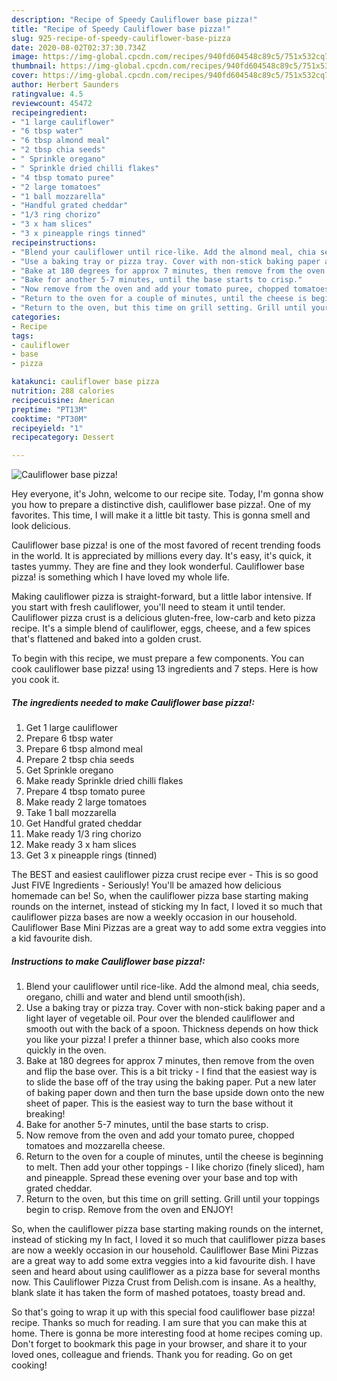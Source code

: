 ```yaml
---
description: "Recipe of Speedy Cauliflower base pizza!"
title: "Recipe of Speedy Cauliflower base pizza!"
slug: 925-recipe-of-speedy-cauliflower-base-pizza
date: 2020-08-02T02:37:30.734Z
image: https://img-global.cpcdn.com/recipes/940fd604548c89c5/751x532cq70/cauliflower-base-pizza-recipe-main-photo.jpg
thumbnail: https://img-global.cpcdn.com/recipes/940fd604548c89c5/751x532cq70/cauliflower-base-pizza-recipe-main-photo.jpg
cover: https://img-global.cpcdn.com/recipes/940fd604548c89c5/751x532cq70/cauliflower-base-pizza-recipe-main-photo.jpg
author: Herbert Saunders
ratingvalue: 4.5
reviewcount: 45472
recipeingredient:
- "1 large cauliflower"
- "6 tbsp water"
- "6 tbsp almond meal"
- "2 tbsp chia seeds"
- " Sprinkle oregano"
- " Sprinkle dried chilli flakes"
- "4 tbsp tomato puree"
- "2 large tomatoes"
- "1 ball mozzarella"
- "Handful grated cheddar"
- "1/3 ring chorizo"
- "3 x ham slices"
- "3 x pineapple rings tinned"
recipeinstructions:
- "Blend your cauliflower until rice-like. Add the almond meal, chia seeds, oregano, chilli and water and blend until smooth(ish)."
- "Use a baking tray or pizza tray. Cover with non-stick baking paper and a light layer of vegetable oil. Pour over the blended cauliflower and smooth out with the back of a spoon. Thickness depends on how thick you like your pizza! I prefer a thinner base, which also cooks more quickly in the oven."
- "Bake at 180 degrees for approx 7 minutes, then remove from the oven and flip the base over. This is a bit tricky - I find that the easiest way is to slide the base off of the tray using the baking paper. Put a new later of baking paper down and then turn the base upside down onto the new sheet of paper. This is the easiest way to turn the base without it breaking!"
- "Bake for another 5-7 minutes, until the base starts to crisp."
- "Now remove from the oven and add your tomato puree, chopped tomatoes and mozzarella cheese."
- "Return to the oven for a couple of minutes, until the cheese is beginning to melt. Then add your other toppings - I like chorizo (finely sliced), ham and pineapple. Spread these evening over your base and top with grated cheddar."
- "Return to the oven, but this time on grill setting. Grill until your toppings begin to crisp. Remove from the oven and ENJOY!"
categories:
- Recipe
tags:
- cauliflower
- base
- pizza

katakunci: cauliflower base pizza 
nutrition: 288 calories
recipecuisine: American
preptime: "PT13M"
cooktime: "PT30M"
recipeyield: "1"
recipecategory: Dessert

---
```



![Cauliflower base pizza!](https://img-global.cpcdn.com/recipes/940fd604548c89c5/751x532cq70/cauliflower-base-pizza-recipe-main-photo.jpg)

Hey everyone, it's John, welcome to our recipe site. Today, I'm gonna show you how to prepare a distinctive dish, cauliflower base pizza!. One of my favorites. This time, I will make it a little bit tasty. This is gonna smell and look delicious.

Cauliflower base pizza! is one of the most favored of recent trending foods in the world. It is appreciated by millions every day. It's easy, it's quick, it tastes yummy. They are fine and they look wonderful. Cauliflower base pizza! is something which I have loved my whole life.

Making cauliflower pizza is straight-forward, but a little labor intensive. If you start with fresh cauliflower, you&#39;ll need to steam it until tender. Cauliflower pizza crust is a delicious gluten-free, low-carb and keto pizza recipe. It&#39;s a simple blend of cauliflower, eggs, cheese, and a few spices that&#39;s flattened and baked into a golden crust.


To begin with this recipe, we must prepare a few components. You can cook cauliflower base pizza! using 13 ingredients and 7 steps. Here is how you cook it.

<!--inarticleads1-->

##### The ingredients needed to make Cauliflower base pizza!:

1. Get 1 large cauliflower
1. Prepare 6 tbsp water
1. Prepare 6 tbsp almond meal
1. Prepare 2 tbsp chia seeds
1. Get  Sprinkle oregano
1. Make ready  Sprinkle dried chilli flakes
1. Prepare 4 tbsp tomato puree
1. Make ready 2 large tomatoes
1. Take 1 ball mozzarella
1. Get Handful grated cheddar
1. Make ready 1/3 ring chorizo
1. Make ready 3 x ham slices
1. Get 3 x pineapple rings (tinned)


The BEST and easiest cauliflower pizza crust recipe ever - This is so good Just FIVE Ingredients - Seriously! You&#39;ll be amazed how delicious homemade can be! So, when the cauliflower pizza base starting making rounds on the internet, instead of sticking my In fact, I loved it so much that cauliflower pizza bases are now a weekly occasion in our household. Cauliflower Base Mini Pizzas are a great way to add some extra veggies into a kid favourite dish. 

<!--inarticleads2-->

##### Instructions to make Cauliflower base pizza!:

1. Blend your cauliflower until rice-like. Add the almond meal, chia seeds, oregano, chilli and water and blend until smooth(ish).
1. Use a baking tray or pizza tray. Cover with non-stick baking paper and a light layer of vegetable oil. Pour over the blended cauliflower and smooth out with the back of a spoon. Thickness depends on how thick you like your pizza! I prefer a thinner base, which also cooks more quickly in the oven.
1. Bake at 180 degrees for approx 7 minutes, then remove from the oven and flip the base over. This is a bit tricky - I find that the easiest way is to slide the base off of the tray using the baking paper. Put a new later of baking paper down and then turn the base upside down onto the new sheet of paper. This is the easiest way to turn the base without it breaking!
1. Bake for another 5-7 minutes, until the base starts to crisp.
1. Now remove from the oven and add your tomato puree, chopped tomatoes and mozzarella cheese.
1. Return to the oven for a couple of minutes, until the cheese is beginning to melt. Then add your other toppings - I like chorizo (finely sliced), ham and pineapple. Spread these evening over your base and top with grated cheddar.
1. Return to the oven, but this time on grill setting. Grill until your toppings begin to crisp. Remove from the oven and ENJOY!


So, when the cauliflower pizza base starting making rounds on the internet, instead of sticking my In fact, I loved it so much that cauliflower pizza bases are now a weekly occasion in our household. Cauliflower Base Mini Pizzas are a great way to add some extra veggies into a kid favourite dish. I have seen and heard about using cauliflower as a pizza base for several months now. This Cauliflower Pizza Crust from Delish.com is insane. As a healthy, blank slate it has taken the form of mashed potatoes, toasty bread and. 

So that's going to wrap it up with this special food cauliflower base pizza! recipe. Thanks so much for reading. I am sure that you can make this at home. There is gonna be more interesting food at home recipes coming up. Don't forget to bookmark this page in your browser, and share it to your loved ones, colleague and friends. Thank you for reading. Go on get cooking!
